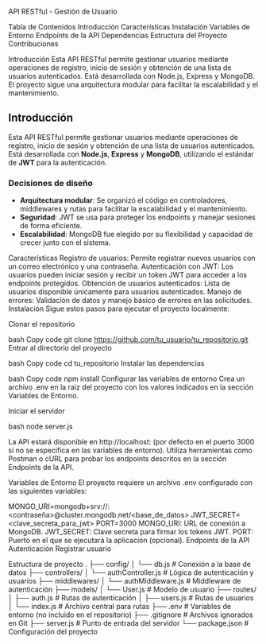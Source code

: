 API RESTful - Gestión de Usuario

Tabla de Contenidos
Introducción
Características
Instalación
Variables de Entorno
Endpoints de la API
Dependencias
Estructura del Proyecto
Contribuciones

Introducción
Esta API RESTful permite gestionar usuarios mediante operaciones de registro, inicio de sesión y obtención de una lista de usuarios autenticados. Está desarrollada con Node.js, Express y MongoDB.
El proyecto sigue una arquitectura modular para facilitar la escalabilidad y el mantenimiento.


## Introducción  

Esta API RESTful permite gestionar usuarios mediante operaciones de registro, inicio de sesión y obtención de una lista de usuarios autenticados.  
Está desarrollada con **Node.js**, **Express** y **MongoDB**, utilizando el estándar de **JWT** para la autenticación.  

### Decisiones de diseño  
- **Arquitectura modular**: Se organizó el código en controladores, middlewares y rutas para facilitar la escalabilidad y el mantenimiento.  
- **Seguridad**: JWT se usa para proteger los endpoints y manejar sesiones de forma eficiente.  
- **Escalabilidad**: MongoDB fue elegido por su flexibilidad y capacidad de crecer junto con el sistema.  



Características
Registro de usuarios: Permite registrar nuevos usuarios con un correo electrónico y una contraseña.
Autenticación con JWT: Los usuarios pueden iniciar sesión y recibir un token JWT para acceder a los endpoints protegidos.
Obtención de usuarios autenticados: Lista de usuarios disponible únicamente para usuarios autenticados.
Manejo de errores: Validación de datos y manejo básico de errores en las solicitudes.
Instalación
Sigue estos pasos para ejecutar el proyecto localmente:

Clonar el repositorio

bash
Copy code
git clone https://github.com/tu_usuario/tu_repositorio.git
Entrar al directorio del proyecto

bash
Copy code
cd tu_repositorio
Instalar las dependencias

bash
Copy code
npm install
Configurar las variables de entorno
Crea un archivo .env en la raíz del proyecto con los valores indicados en la sección Variables de Entorno.

Iniciar el servidor

bash
node server.js
 
La API estará disponible en http://localhost:<PUERTO> (por defecto en el puerto 3000 si no se especifica en las variables de entorno).
Utiliza herramientas como Postman o cURL para probar los endpoints descritos en la sección Endpoints de la API.

Variables de Entorno
El proyecto requiere un archivo .env configurado con las siguientes variables:


MONGO_URI=mongodb+srv://<usuario>:<contraseña>@cluster.mongodb.net/<base_de_datos>
JWT_SECRET=<clave_secreta_para_jwt>
PORT=3000
MONGO_URI: URL de conexión a MongoDB.
JWT_SECRET: Clave secreta para firmar los tokens JWT.
PORT: Puerto en el que se ejecutará la aplicación (opcional).
Endpoints de la API
Autenticación
Registrar usuario


Estructura de proyecto
.
├── config/
│   └── db.js             # Conexión a la base de datos
├── controllers/
│   └── authController.js # Lógica de autenticación y usuarios
├── middlewares/
│   └── authMiddleware.js # Middleware de autenticación
├── models/
│   └── User.js           # Modelo de usuario
├── routes/
│   ├── auth.js           # Rutas de autenticación
│   ├── users.js          # Rutas de usuarios
│   └── index.js          # Archivo central para rutas
├── .env                  # Variables de entorno (no incluido en el repositorio)
├── .gitignore            # Archivos ignorados en Git
├── server.js             # Punto de entrada del servidor
└── package.json          # Configuración del proyecto
